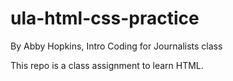 # ula-html-css-practice

By Abby Hopkins, Intro Coding for Journalists class

This repo is a class assignment to learn HTML. 